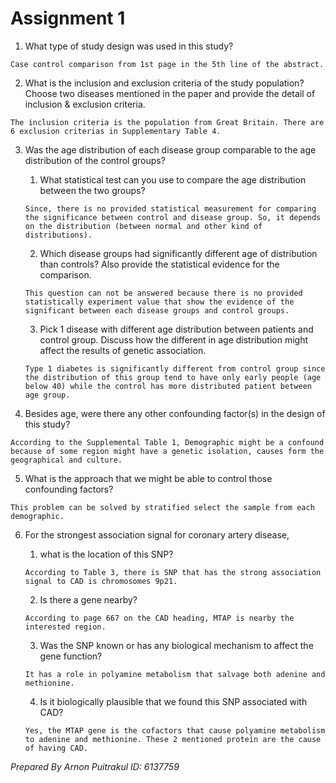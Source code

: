 # Assignment 1

1.  What type of study design was used in this study?
```
Case control comparison from 1st page in the 5th line of the abstract.
```

2. What is the inclusion and exclusion criteria of the study population? Choose two diseases mentioned in the paper and provide the detail of inclusion & exclusion criteria.
```
The inclusion criteria is the population from Great Britain. There are 6 exclusion criterias in Supplementary Table 4.
```

3. Was the age distribution of each disease group comparable to the age distribution of the control groups?
	1.  What statistical test can you use to compare the age distribution between the two groups?
	```
	Since, there is no provided statistical measurement for comparing the significance between control and disease group. So, it depends on the distribution (between normal and other kind of distributions).
	```

	2.  Which disease groups had significantly different age of distribution than controls? Also provide the statistical evidence for the comparison.
	```
	This question can not be answered because there is no provided statistically experiment value that show the evidence of the significant between each disease groups and control groups.
	```

	3.  Pick 1 disease with different age distribution between patients and control group. Discuss how the different in age distribution might affect the results of genetic association.
	```
	Type 1 diabetes is significantly different from control group since the distribution of this group tend to have only early people (age below 40) while the control has more distributed patient between age group.
	```

4.   Besides age, were there any other confounding factor(s) in the design of this study?
```
According to the Supplemental Table 1, Demographic might be a confound because of some region might have a genetic isolation, causes form the geographical and culture.
```

5.   What is the approach that we might be able to control those confounding factors?
```
This problem can be solved by stratified select the sample from each demographic.
```

6.   For the strongest association signal for coronary artery disease,
		1. what is the location of this SNP?
		```
		According to Table 3, there is SNP that has the strong association signal to CAD is chromosomes 9p21.
		```

		2. Is there a gene nearby?
		```
		According to page 667 on the CAD heading, MTAP is nearby the interested region.
		```

		3. Was the SNP known or has any biological mechanism to affect the gene function?
		```
		It has a role in polyamine metabolism that salvage both adenine and methionine.
		```

		4. Is it biologically plausible that we found this SNP associated with CAD?
		```
		Yes, the MTAP gene is the cofactors that cause polyamine metabolism to adenine and methionine. These 2 mentioned protein are the cause of having CAD.
		```

*Prepared By Arnon Puitrakul ID: 6137759*
